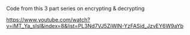 Code from this 3 part series on encrypting & decrypting

https://www.youtube.com/watch?v=iMT_Ya_sIsI&index=8&list=PL3Nd7VJ5ZiWlN-YzFASid_JzvEY6W9aYb
